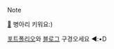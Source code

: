 > [!Note]
> [🐤](https://github.com/huise0ng/huise0ng/blob/main/Chick.md) 병아리 키워요:)


[포트폴리오](https://www.rallit.com/hub/resumes/1308132)와 [블로그](https://velog.io/@huise0ng/posts) 구경오세요 ◄:•D

